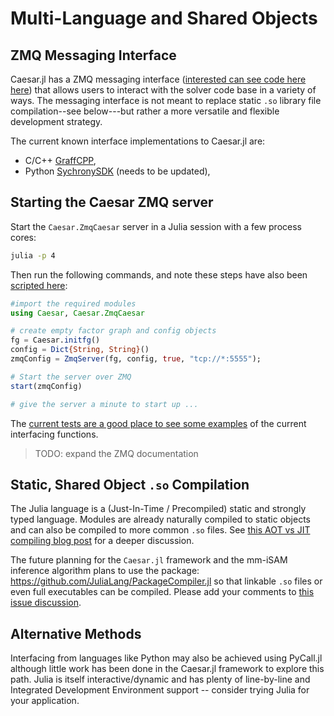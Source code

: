 # Multi-Language and Shared Objects

## ZMQ Messaging Interface

Caesar.jl has a ZMQ messaging interface ([interested can see code here  here](https://github.com/JuliaRobotics/Caesar.jl/blob/master/src/zmq/ZmqCaesar.jl)) that allows users to interact with the solver code base in a variety of ways.  The messaging interface is not meant to replace static `.so` library file compilation--see below---but rather a more versatile and flexible development strategy.

The current known interface implementations to Caesar.jl are:
- C/C++ [GraffCPP](https://github.com/MarineRoboticsGroup/graff_cpp),
- Python [SychronySDK](https://github.com/nicrip/SynchronySDK_py) (needs to be updated),

## Starting the Caesar ZMQ server

Start the `Caesar.ZmqCaesar` server in a Julia session with a few process cores:

```bash
julia -p 4
```

Then run the following commands, and note these steps have also been [scripted here]():

```julia
#import the required modules
using Caesar, Caesar.ZmqCaesar

# create empty factor graph and config objects
fg = Caesar.initfg()
config = Dict{String, String}()
zmqConfig = ZmqServer(fg, config, true, "tcp://*:5555");

# Start the server over ZMQ
start(zmqConfig)

# give the server a minute to start up ...
```

The [current tests are a good place to see some examples](http://github.com/JuliaRobotics/Caesar.jl/tree/master/test/multilangzmq) of the current interfacing functions.

> TODO: expand the ZMQ documentation

## Static, Shared Object `.so` Compilation

The Julia language is a (Just-In-Time / Precompiled) static and strongly typed language.  Modules are already naturally compiled to static objects and can also be compiled to more common `.so` files.  See [this AOT vs JIT compiling blog post](https://juliacomputing.com/blog/2016/02/09/static-julia.html) for a deeper discussion.  

The future planning for the `Caesar.jl` framework and the mm-iSAM inference algorithm plans to use the package: https://github.com/JuliaLang/PackageCompiler.jl so that linkable `.so` files or even full executables can be compiled.  Please add your comments to [this issue discussion](https://github.com/JuliaRobotics/Caesar.jl/issues/210).

## Alternative Methods

Interfacing from languages like Python may also be achieved using PyCall.jl although little work has been done in the Caesar.jl framework to explore this path.  Julia is itself interactive/dynamic and has plenty of line-by-line and Integrated Development Environment support -- consider trying Julia for your application.
